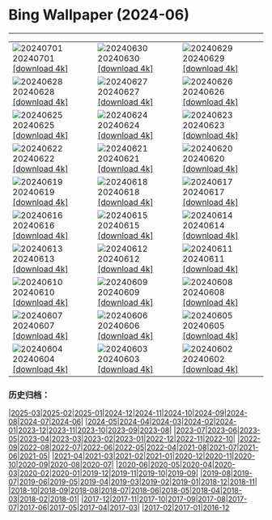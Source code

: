 # Bing Wallpaper (2024-06)
**************

<table><tr><td><img class="wallpaper" src="https://www.bing.com/th?id=OHR.UbudBali_EN-CA8434577809_1920x1080.jpg" alt="20240701"> 20240701 <a href="https://www.bing.com/th?id=OHR.UbudBali_EN-CA8434577809_UHD.jpg">[download 4k]</a></td><td><img class="wallpaper" src="https://www.bing.com/th?id=OHR.TourCorsica_EN-CA6661370949_1920x1080.jpg" alt="20240630"> 20240630 <a href="https://www.bing.com/th?id=OHR.TourCorsica_EN-CA6661370949_UHD.jpg">[download 4k]</a></td><td><img class="wallpaper" src="https://www.bing.com/th?id=OHR.ChristopherPark_EN-CA4001451105_1920x1080.jpg" alt="20240629"> 20240629 <a href="https://www.bing.com/th?id=OHR.ChristopherPark_EN-CA4001451105_UHD.jpg">[download 4k]</a></td></tr><tr><td><img class="wallpaper" src="https://www.bing.com/th?id=OHR.FlorenceDuomo_EN-CA9972074175_1920x1080.jpg" alt="20240628"> 20240628 <a href="https://www.bing.com/th?id=OHR.FlorenceDuomo_EN-CA9972074175_UHD.jpg">[download 4k]</a></td><td><img class="wallpaper" src="https://www.bing.com/th?id=OHR.CardinalfishAnemone_EN-CA9725559395_1920x1080.jpg" alt="20240627"> 20240627 <a href="https://www.bing.com/th?id=OHR.CardinalfishAnemone_EN-CA9725559395_UHD.jpg">[download 4k]</a></td><td><img class="wallpaper" src="https://www.bing.com/th?id=OHR.FireWave_EN-CA9559982578_1920x1080.jpg" alt="20240626"> 20240626 <a href="https://www.bing.com/th?id=OHR.FireWave_EN-CA9559982578_UHD.jpg">[download 4k]</a></td></tr><tr><td><img class="wallpaper" src="https://www.bing.com/th?id=OHR.FloresIsland_EN-CA9405786955_1920x1080.jpg" alt="20240625"> 20240625 <a href="https://www.bing.com/th?id=OHR.FloresIsland_EN-CA9405786955_UHD.jpg">[download 4k]</a></td><td><img class="wallpaper" src="https://www.bing.com/th?id=OHR.DhakaBangladesh_EN-CA1292742742_1920x1080.jpg" alt="20240624"> 20240624 <a href="https://www.bing.com/th?id=OHR.DhakaBangladesh_EN-CA1292742742_UHD.jpg">[download 4k]</a></td><td><img class="wallpaper" src="https://www.bing.com/th?id=OHR.BrazilRainforest_EN-CA8803781461_1920x1080.jpg" alt="20240623"> 20240623 <a href="https://www.bing.com/th?id=OHR.BrazilRainforest_EN-CA8803781461_UHD.jpg">[download 4k]</a></td></tr><tr><td><img class="wallpaper" src="https://www.bing.com/th?id=OHR.IndPeopleDay_EN-CA8734922275_1920x1080.jpg" alt="20240622"> 20240622 <a href="https://www.bing.com/th?id=OHR.IndPeopleDay_EN-CA8734922275_UHD.jpg">[download 4k]</a></td><td><img class="wallpaper" src="https://www.bing.com/th?id=OHR.KokinoMacedonia_EN-CA8649662259_1920x1080.jpg" alt="20240621"> 20240621 <a href="https://www.bing.com/th?id=OHR.KokinoMacedonia_EN-CA8649662259_UHD.jpg">[download 4k]</a></td><td><img class="wallpaper" src="https://www.bing.com/th?id=OHR.LewaGiraffe_EN-CA8570636554_1920x1080.jpg" alt="20240620"> 20240620 <a href="https://www.bing.com/th?id=OHR.LewaGiraffe_EN-CA8570636554_UHD.jpg">[download 4k]</a></td></tr><tr><td><img class="wallpaper" src="https://www.bing.com/th?id=OHR.LupinIceland_EN-CA8487496970_1920x1080.jpg" alt="20240619"> 20240619 <a href="https://www.bing.com/th?id=OHR.LupinIceland_EN-CA8487496970_UHD.jpg">[download 4k]</a></td><td><img class="wallpaper" src="https://www.bing.com/th?id=OHR.HummingThistle_EN-CA5661404552_1920x1080.jpg" alt="20240618"> 20240618 <a href="https://www.bing.com/th?id=OHR.HummingThistle_EN-CA5661404552_UHD.jpg">[download 4k]</a></td><td><img class="wallpaper" src="https://www.bing.com/th?id=OHR.RedFoxDad_EN-CA5585165755_1920x1080.jpg" alt="20240617"> 20240617 <a href="https://www.bing.com/th?id=OHR.RedFoxDad_EN-CA5585165755_UHD.jpg">[download 4k]</a></td></tr><tr><td><img class="wallpaper" src="https://www.bing.com/th?id=OHR.NazareWave_EN-CA5439968025_1920x1080.jpg" alt="20240616"> 20240616 <a href="https://www.bing.com/th?id=OHR.NazareWave_EN-CA5439968025_UHD.jpg">[download 4k]</a></td><td><img class="wallpaper" src="https://www.bing.com/th?id=OHR.PeggysCove_EN-CA5369786988_1920x1080.jpg" alt="20240615"> 20240615 <a href="https://www.bing.com/th?id=OHR.PeggysCove_EN-CA5369786988_UHD.jpg">[download 4k]</a></td><td><img class="wallpaper" src="https://www.bing.com/th?id=OHR.RegistanUzbekistan_EN-CA2957046494_1920x1080.jpg" alt="20240614"> 20240614 <a href="https://www.bing.com/th?id=OHR.RegistanUzbekistan_EN-CA2957046494_UHD.jpg">[download 4k]</a></td></tr><tr><td><img class="wallpaper" src="https://www.bing.com/th?id=OHR.BigBendMilkyWay_EN-CA2391615132_1920x1080.jpg" alt="20240613"> 20240613 <a href="https://www.bing.com/th?id=OHR.BigBendMilkyWay_EN-CA2391615132_UHD.jpg">[download 4k]</a></td><td><img class="wallpaper" src="https://www.bing.com/th?id=OHR.GemsbokBotswana_EN-CA0854561262_1920x1080.jpg" alt="20240612"> 20240612 <a href="https://www.bing.com/th?id=OHR.GemsbokBotswana_EN-CA0854561262_UHD.jpg">[download 4k]</a></td><td><img class="wallpaper" src="https://www.bing.com/th?id=OHR.OsakaNight_EN-CA0467122795_1920x1080.jpg" alt="20240611"> 20240611 <a href="https://www.bing.com/th?id=OHR.OsakaNight_EN-CA0467122795_UHD.jpg">[download 4k]</a></td></tr><tr><td><img class="wallpaper" src="https://www.bing.com/th?id=OHR.BardenasBiosphere_EN-CA9390385116_1920x1080.jpg" alt="20240610"> 20240610 <a href="https://www.bing.com/th?id=OHR.BardenasBiosphere_EN-CA9390385116_UHD.jpg">[download 4k]</a></td><td><img class="wallpaper" src="https://www.bing.com/th?id=OHR.CanadianGP_EN-CA8496728904_1920x1080.jpg" alt="20240609"> 20240609 <a href="https://www.bing.com/th?id=OHR.CanadianGP_EN-CA8496728904_UHD.jpg">[download 4k]</a></td><td><img class="wallpaper" src="https://www.bing.com/th?id=OHR.HumpbackFamily_EN-CA7093213035_1920x1080.jpg" alt="20240608"> 20240608 <a href="https://www.bing.com/th?id=OHR.HumpbackFamily_EN-CA7093213035_UHD.jpg">[download 4k]</a></td></tr><tr><td><img class="wallpaper" src="https://www.bing.com/th?id=OHR.LesBravesNormandy_EN-CA6288296004_1920x1080.jpg" alt="20240607"> 20240607 <a href="https://www.bing.com/th?id=OHR.LesBravesNormandy_EN-CA6288296004_UHD.jpg">[download 4k]</a></td><td><img class="wallpaper" src="https://www.bing.com/th?id=OHR.MadagascarRiver_EN-CA5413298689_1920x1080.jpg" alt="20240606"> 20240606 <a href="https://www.bing.com/th?id=OHR.MadagascarRiver_EN-CA5413298689_UHD.jpg">[download 4k]</a></td><td><img class="wallpaper" src="https://www.bing.com/th?id=OHR.ChestnutBeeEater_EN-CA4730115773_1920x1080.jpg" alt="20240605"> 20240605 <a href="https://www.bing.com/th?id=OHR.ChestnutBeeEater_EN-CA4730115773_UHD.jpg">[download 4k]</a></td></tr><tr><td><img class="wallpaper" src="https://www.bing.com/th?id=OHR.CopenhagenBicycles_EN-CA1742529177_1920x1080.jpg" alt="20240604"> 20240604 <a href="https://www.bing.com/th?id=OHR.CopenhagenBicycles_EN-CA1742529177_UHD.jpg">[download 4k]</a></td><td><img class="wallpaper" src="https://www.bing.com/th?id=OHR.Annahummingbird_EN-CA0660927808_1920x1080.jpg" alt="20240603"> 20240603 <a href="https://www.bing.com/th?id=OHR.Annahummingbird_EN-CA0660927808_UHD.jpg">[download 4k]</a></td><td><img class="wallpaper" src="https://www.bing.com/th?id=OHR.PrideMonthSF_EN-CA8827257205_1920x1080.jpg" alt="20240602"> 20240602 <a href="https://www.bing.com/th?id=OHR.PrideMonthSF_EN-CA8827257205_UHD.jpg">[download 4k]</a></td></tr></table>

### 历史归档：

|[2025-03](/../2025-03/2025-03.md)|[2025-02](/../2025-02/2025-02.md)|[2025-01](/../2025-01/2025-01.md)|[2024-12](/../2024-12/2024-12.md)|[2024-11](/../2024-11/2024-11.md)|[2024-10](/../2024-10/2024-10.md)|[2024-09](/../2024-09/2024-09.md)|[2024-08](/../2024-08/2024-08.md)|[2024-07](/../2024-07/2024-07.md)|[2024-06](/2024-06.md)|
|[2024-05](/../2024-05/2024-05.md)|[2024-04](/../2024-04/2024-04.md)|[2024-03](/../2024-03/2024-03.md)|[2024-02](/../2024-02/2024-02.md)|[2024-01](/../2024-01/2024-01.md)|[2023-12](/../2023-12/2023-12.md)|[2023-11](/../2023-11/2023-11.md)|[2023-10](/../2023-10/2023-10.md)|[2023-09](/../2023-09/2023-09.md)|[2023-08](/../2023-08/2023-08.md)|
|[2023-07](/../2023-07/2023-07.md)|[2023-06](/../2023-06/2023-06.md)|[2023-05](/../2023-05/2023-05.md)|[2023-04](/../2023-04/2023-04.md)|[2023-03](/../2023-03/2023-03.md)|[2023-02](/../2023-02/2023-02.md)|[2023-01](/../2023-01/2023-01.md)|[2022-12](/../2022-12/2022-12.md)|[2022-11](/../2022-11/2022-11.md)|[2022-10](/../2022-10/2022-10.md)|
|[2022-09](/../2022-09/2022-09.md)|[2022-08](/../2022-08/2022-08.md)|[2022-07](/../2022-07/2022-07.md)|[2022-06](/../2022-06/2022-06.md)|[2022-05](/../2022-05/2022-05.md)|[2022-04](/../2022-04/2022-04.md)|[2021-08](/../2021-08/2021-08.md)|[2021-07](/../2021-07/2021-07.md)|[2021-06](/../2021-06/2021-06.md)|[2021-05](/../2021-05/2021-05.md)|
|[2021-04](/../2021-04/2021-04.md)|[2021-03](/../2021-03/2021-03.md)|[2021-02](/../2021-02/2021-02.md)|[2021-01](/../2021-01/2021-01.md)|[2020-12](/../2020-12/2020-12.md)|[2020-11](/../2020-11/2020-11.md)|[2020-10](/../2020-10/2020-10.md)|[2020-09](/../2020-09/2020-09.md)|[2020-08](/../2020-08/2020-08.md)|[2020-07](/../2020-07/2020-07.md)|
|[2020-06](/../2020-06/2020-06.md)|[2020-05](/../2020-05/2020-05.md)|[2020-04](/../2020-04/2020-04.md)|[2020-03](/../2020-03/2020-03.md)|[2020-02](/../2020-02/2020-02.md)|[2020-01](/../2020-01/2020-01.md)|[2019-12](/../2019-12/2019-12.md)|[2019-11](/../2019-11/2019-11.md)|[2019-10](/../2019-10/2019-10.md)|[2019-09](/../2019-09/2019-09.md)|
|[2019-08](/../2019-08/2019-08.md)|[2019-07](/../2019-07/2019-07.md)|[2019-06](/../2019-06/2019-06.md)|[2019-05](/../2019-05/2019-05.md)|[2019-04](/../2019-04/2019-04.md)|[2019-03](/../2019-03/2019-03.md)|[2019-02](/../2019-02/2019-02.md)|[2019-01](/../2019-01/2019-01.md)|[2018-12](/../2018-12/2018-12.md)|[2018-11](/../2018-11/2018-11.md)|
|[2018-10](/../2018-10/2018-10.md)|[2018-09](/../2018-09/2018-09.md)|[2018-08](/../2018-08/2018-08.md)|[2018-07](/../2018-07/2018-07.md)|[2018-06](/../2018-06/2018-06.md)|[2018-05](/../2018-05/2018-05.md)|[2018-04](/../2018-04/2018-04.md)|[2018-03](/../2018-03/2018-03.md)|[2018-02](/../2018-02/2018-02.md)|[2018-01](/../2018-01/2018-01.md)|
|[2017-12](/../2017-12/2017-12.md)|[2017-11](/../2017-11/2017-11.md)|[2017-10](/../2017-10/2017-10.md)|[2017-09](/../2017-09/2017-09.md)|[2017-08](/../2017-08/2017-08.md)|[2017-07](/../2017-07/2017-07.md)|[2017-06](/../2017-06/2017-06.md)|[2017-05](/../2017-05/2017-05.md)|[2017-04](/../2017-04/2017-04.md)|[2017-03](/../2017-03/2017-03.md)|
|[2017-02](/../2017-02/2017-02.md)|[2017-01](/../2017-01/2017-01.md)|[2016-12](/../2016-12/2016-12.md)